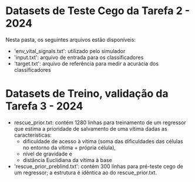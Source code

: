 # Datasets de Teste Cego da Tarefa 2 - 2024 
Nesta pasta, os seguintes arquivos estão disponíveis:
- 'env_vital_signals.txt': utilizado pelo simulador
- 'input.txt': arquivo de entrada para os classificadores
- 'target.txt': arquivo de referência para medir a acurácia dos classificadores

# Datasets de Treino, validação da Tarefa 3 - 2024
- rescue_prior.txt: contém 1280 linhas para treinamento de um regressor que estima a prioridade de salvamento de uma vítima dadas as características:
  - dificuldade de acesso à vítima (soma das dificuldades das células no entorno da vítima + própria célula),
  - nível de gravidade e
  - distância Euclidiana da vítima à base
- 'rescue_prior_preblind.txt': contém 300 linhas para pré-teste cego de um regressor; a estrutura é idêntica ao do rescue_prior.txt.
